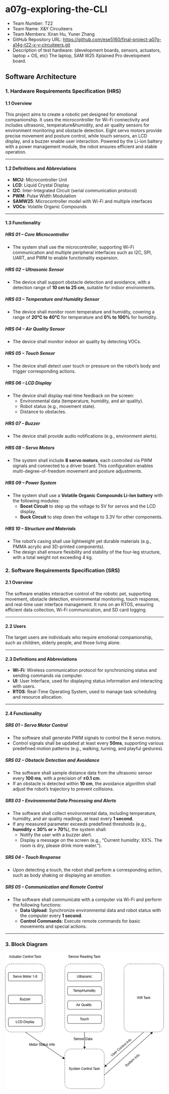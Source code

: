 # a07g-exploring-the-CLI

* Team Number: T22
* Team Name: X&Y Circuiteers
* Team Members: Xiran Hu, Yuner Zhang
* GitHub Repository URL: https://github.com/ese5160/final-project-a07g-a14g-t22-x-y-circuiteers.git
* Description of test hardware: (development boards, sensors, actuators, laptop + OS, etc) The laptop, SAM W25 Xplained Pro development board.

## Software Architecture
### 1. Hardware Requirements Specification (HRS)

#### 1.1 Overview
This project aims to create a robotic pet designed for emotional companionship. It uses the microcontroller for Wi-Fi connectivity and includes ultrasonic, temperature&humidity, and air quality sensors for environment monitoring and obstacle detection. Eight servo motors provide precise movement and posture control, while touch sensors, an LCD display, and a buzzer enable user interaction. Powered by the Li-ion battery with a power management module, the robot ensures efficient and stable operation. 

---

#### 1.2 Definitions and Abbreviations
- **MCU**: Microcontroller Unit  
- **LCD**: Liquid Crystal Display  
- **I2C**: Inter-Integrated Circuit (serial communication protocol)  
- **PWM**: Pulse Width Modulation   
- **SAMW25**: Microcontroller model with Wi-Fi and multiple interfaces  
- **VOCs**: Volatile Organic Compounds 

---

#### 1.3 Functionality

##### **HRS 01 – Core Microcontroller**
- The system shall use the microcontroller, supporting Wi-Fi communication and multiple peripheral interfaces such as I2C, SPI, UART, and PWM to enable functionality expansion.


##### **HRS 02 – Ultrasonic Sensor**
- The device shall support obstacle detection and avoidance, with a detection range of **10 cm to 25 cm**, suitable for indoor environments.


##### **HRS 03 – Temperature and Humidity Sensor**
- The device shall monitor room temperature and humidity, covering a range of **20°C to 40°C** for temperature and **0% to 100%** for humidity. 

##### **HRS 04 – Air Quality Sensor**
- The device shall monitor indoor air quality by detecting VOCs.


##### **HRS 05 – Touch Sensor**
- The device shall detect user touch or pressure on the robot’s body and trigger corresponding actions.  
   
##### **HRS 06 – LCD Display**
- The device shall display real-time feedback on the screen:
  - Environmental data (temperature, humidity, and air quality).  
  - Robot status (e.g., movement state).  
  - Distance to obstacles.  
   
##### **HRS 07 – Buzzer** 
- The device shall provide audio notifications (e.g., environment alerts).  
   

##### **HRS 08 – Servo Motors**
- The system shall include **8 servo motors**,  each controlled via PWM signals and connected to a driver board. This configuration enables multi-degree-of-freedom movement and posture adjustments.


##### **HRS 09 – Power System**
- The system shall use a **Volatile Organic Compounds Li-Ion battery**  with the following modules:  
  - **Boost Circuit** to step up the voltage to 5V for servos and the LCD display.
  - **Buck Circuit** to step down the voltage to 3.3V for other components.

##### **HRS 10 – Structure and Materials**
- The robot’s casing shall use lightweight yet durable materials (e.g., PMMA acrylic and 3D-printed components).  
- The design shall ensure flexibility and stability of the four-leg structure, with a total weight not exceeding 4 kg. 
 

### 2. Software Requirements Specification (SRS)

#### 2.1 Overview
The software enables interactive control of the robotic pet, supporting movement, obstacle detection, environmental monitoring, touch response, and real-time user interface management. It runs on an RTOS, ensuring efficient data collection, Wi-Fi communication, and SD card logging.

---

#### 2.2 Users  
The target users are individuals who require emotional companionship, such as children, elderly people, and those living alone.

---

#### 2.3 Definitions and Abbreviations
- **Wi-Fi**: Wireless communication protocol for synchronizing status and sending commands via computer.  
- **UI**: User Interface, used for displaying status information and interacting with users.  
- **RTOS**: Real-Time Operating System, used to manage task scheduling and resource allocation.  

---

#### 2.4 Functionality

##### **SRS 01 – Servo Motor Control**  
- The software shall generate PWM signals to control the 8 servo motors.  
- Control signals shall be updated at least every **50ms**, supporting various predefined motion patterns (e.g., walking, turning, and playful gestures).


##### **SRS 02 – Obstacle Detection and Avoidance**  
- The software shall sample distance data from the ultrasonic sensor every **100 ms**, with a precision of **±0.1 cm**.  
- If an obstacle is detected within **10 cm**, the avoidance algorithm shall adjust the robot’s trajectory to prevent collisions.


##### **SRS 03 – Environmental Data Processing and Alerts**  
- The software shall collect environmental data, including temperature, humidity, and air quality readings, at least every **1 second**.  
- If any measured parameter exceeds predefined thresholds (e.g., **humidity < 30% or > 70%**), the system shall:  
  - Notify the user with a buzzer alert.  
  - Display a message on the screen (e.g., “Current humidity: XX%. The room is dry, please drink more water.”).  


##### **SRS 04 – Touch Response**   
- Upon detecting a touch, the robot shall perform a corresponding action, such as body shaking or displaying an emotion.

  
##### **SRS 05 – Communication and Remote Control**  
- The software shall communicate with a computer via Wi-Fi and perform the following functions:  
  - **Data Upload**: Synchronize environmental data and robot status with the computer every **1 second**.  
  - **Control Commands**: Execute remote commands for basic movements and special actions.  

---

### 3. Block Diagram
![Block Diagram](blockdiagram.png)